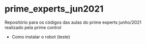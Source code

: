 # prime_experts_jun2021
Repositório para os códigos das aulas do prime experts junho/2021 realizado pela prime control

- Como instalar o robot (teste)

